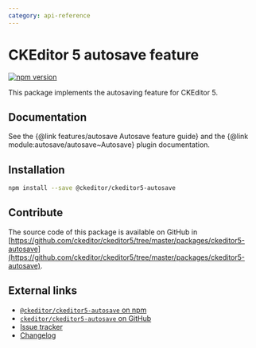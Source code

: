 ```yaml
---
category: api-reference
---
```


# CKEditor&nbsp;5 autosave feature

[![npm version](https://badge.fury.io/js/%40ckeditor%2Fckeditor5-autosave.svg)](https://www.npmjs.com/package/@ckeditor/ckeditor5-autosave)

This package implements the autosaving feature for CKEditor&nbsp;5.

## Documentation

See the {@link features/autosave Autosave feature guide} and the {@link module:autosave/autosave~Autosave} plugin documentation.

## Installation

```bash
npm install --save @ckeditor/ckeditor5-autosave
```

## Contribute

The source code of this package is available on GitHub in [https://github.com/ckeditor/ckeditor5/tree/master/packages/ckeditor5-autosave](https://github.com/ckeditor/ckeditor5/tree/master/packages/ckeditor5-autosave).

## External links

* [`@ckeditor/ckeditor5-autosave` on npm](https://www.npmjs.com/package/@ckeditor/ckeditor5-autosave)
* [`ckeditor/ckeditor5-autosave` on GitHub](https://github.com/ckeditor/ckeditor5/tree/master/packages/ckeditor5-autosave)
* [Issue tracker](https://github.com/ckeditor/ckeditor5/issues)
* [Changelog](https://github.com/ckeditor/ckeditor5/blob/master/CHANGELOG.md)
